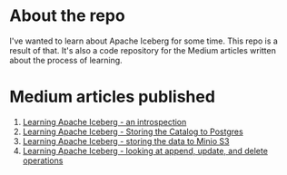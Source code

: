 # About the repo

I've wanted to learn about Apache Iceberg for some time. This repo is a result of that.
It's also a code repository for the Medium articles written about the process of learning.

# Medium articles published
1. [Learning Apache Iceberg - an introspection](https://medium.com/@MarinAgli1/learning-apache-iceberg-an-introspection-f479ee8c7461)
2. [Learning Apache Iceberg - Storing the Catalog to Postgres](https://medium.com/better-programming/learning-apache-iceberg-storing-the-catalog-to-postgres-c54ef5e7c628)
3. [Learning Apache Iceberg - storing the data to Minio S3](https://medium.com/@MarinAgli1/learning-apache-iceberg-storing-the-data-to-minio-s3-56670cef199d)
4. [Learning Apache Iceberg - looking at append, update, and delete operations](https://medium.com/@MarinAgli1/learning-apache-iceberg-looking-at-append-update-and-delete-operations-179ad63cb6cb)